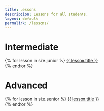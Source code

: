 ```yaml
---
title: Lessons
description: Lessons for all students.
layout: default
permalink: /lessons/
---
```


# Intermediate
<div>
	{% for lesson in site.junior %}
		<a href="{{ lesson.url }}">{{ lesson.title }}</a><br>
	{% endfor %}
</div>

# Advanced
<div>
	{% for lesson in site.senior %}
		<a href="{{ lesson.url }}">{{ lesson.title }}</a><br>
	{% endfor %}
</div>
